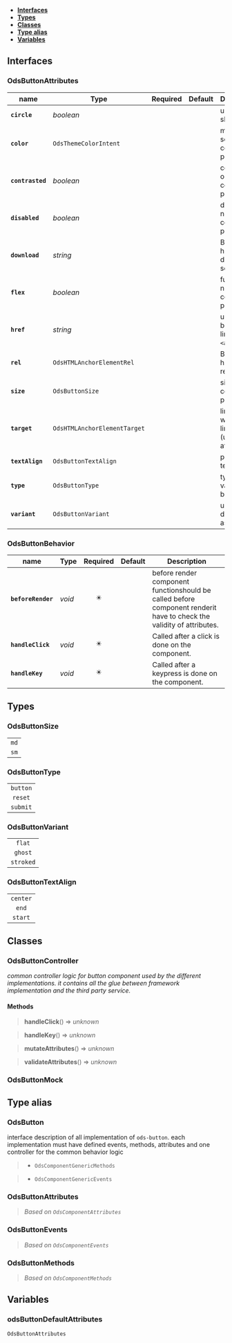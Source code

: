 * [**Interfaces**](#interfaces)
* [**Types**](#types)
* [**Classes**](#classes)
* [**Type alias**](#type-alias)
* [**Variables**](#variables)

## Interfaces

### OdsButtonAttributes
| name             | Type                         | Required | Default | Description                        |
|------------------|------------------------------|:---:|---|------------------------------------|
| **`circle`**     | _boolean_                    |  |  | use a circle shape                 |
| **`color`**      | `OdsThemeColorIntent`        |  |  | main color: see component principles |
| **`contrasted`** | _boolean_                    |  |  | contrasted or not: see component principles |
| **`disabled`**   | _boolean_                    |  |  | disabled or not: see component principles |
| **`download`**   | _string_                     |  |  | Button with href as download source |
| **`flex`**       | _boolean_                    |  |  | full width or not: see component principles |
| **`href`**       | _string_                     |  |  | use a button as a link with `<a>` element |
| **`rel`**        | `OdsHTMLAnchorElementRel`    |  |  | Button with href relationship      |
| **`size`**       | `OdsButtonSize`              |  |  | size: see component principles     |
| **`target`**     | `OdsHTMLAnchorElementTarget` |  |  | link target if we are in a link-mode (using `href` attribute) |
| **`textAlign`**  | `OdsButtonTextAlign`         |  |  | position of text                   |
| **`type`**       | `OdsButtonType`              |  |  | type of the vanilla button         |
| **`variant`**    | `OdsButtonVariant`           |  |  | used design aspect                 |

### OdsButtonBehavior
|name | Type | Required | Default | Description|
|---|---|:---:|---|---|
|**`beforeRender`** | _void_ | ✴️ |  | before render component functionshould be called before component renderit have to check the validity of attributes.|
|**`handleClick`** | _void_ | ✴️ |  | Called after a click is done on the component.|
|**`handleKey`** | _void_ | ✴️ |  | Called after a keypress is done on the component.|

## Types

### OdsButtonSize
|  |
|:---:|
| `md` |
| `sm` |

### OdsButtonType
|  |
|:---:|
| `button` |
| `reset` |
| `submit` |

### OdsButtonVariant
|  |
|:---:|
| `flat` |
| `ghost` |
| `stroked` |

### OdsButtonTextAlign
|          |
|:--------:|
| `center` |
|  `end`   |
| `start`  |

## Classes

### OdsButtonController
_common controller logic for button component used by the different implementations._
_it contains all the glue between framework implementation and the third party service._

#### Methods
> **handleClick**() => _unknown_


> **handleKey**() => _unknown_


> **mutateAttributes**() => _unknown_


> **validateAttributes**() => _unknown_



### OdsButtonMock

## Type alias

### OdsButton

interface description of all implementation of `ods-button`.
each implementation must have defined events, methods, attributes
and one controller for the common behavior logic

> - `OdsComponentGenericMethods`

> - `OdsComponentGenericEvents`

### OdsButtonAttributes

> _Based on `OdsComponentAttributes`_

### OdsButtonEvents

> _Based on `OdsComponentEvents`_

### OdsButtonMethods

> _Based on `OdsComponentMethods`_

## Variables

### odsButtonDefaultAttributes
`OdsButtonAttributes`